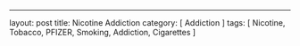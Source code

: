---
layout: post
title: Nicotine Addiction
category: [ Addiction ]
tags: [ Nicotine, Tobacco, PFIZER, Smoking, Addiction, Cigarettes ]
